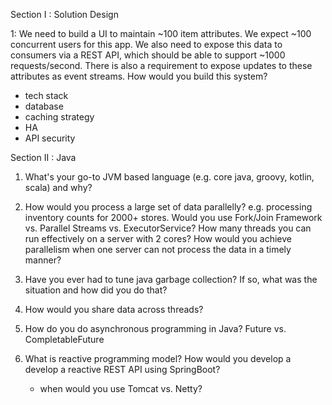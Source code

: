Section I : Solution Design

1:  We need to build a UI to maintain ~100 item attributes. We expect ~100 concurrent users for this app.
We also need to expose this data to consumers via a REST API, which should be able to support ~1000 requests/second.
There is also a requirement to expose updates to these attributes as event streams.  How would you build this system?

- tech stack
- database
- caching strategy
- HA
- API security

Section II : Java
1.  What's your go-to JVM based language (e.g. core java, groovy, kotlin, scala) and why?

2.  How would you process a large set of data parallelly?  e.g.  processing inventory counts for 2000+ stores.
    Would you use Fork/Join Framework vs. Parallel Streams vs. ExecutorService?
    How many threads you can run effectively on a server with 2 cores?
    How would you achieve parallelism when one server can not process the data in a timely manner?

3.  Have you ever had to tune java garbage collection?  If so, what was the situation and how did you do that?

4.  How would you share data across threads?

5.  How do you do asynchronous programming in Java?  Future vs. CompletableFuture

6.  What is reactive programming model?  How would you develop a develop a reactive REST API using SpringBoot?
    - when would you use Tomcat vs. Netty?
